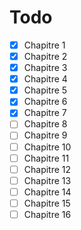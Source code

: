 # Todo

- [x] Chapitre 1
- [x] Chapitre 2
- [x] Chapitre 3
- [x] Chapitre 4
- [x] Chapitre 5
- [x] Chapitre 6
- [x] Chapitre 7
- [ ] Chapitre 8
- [ ] Chapitre 9
- [ ] Chapitre 10
- [ ] Chapitre 11
- [ ] Chapitre 12
- [ ] Chapitre 13
- [ ] Chapitre 14
- [ ] Chapitre 15
- [ ] Chapitre 16
